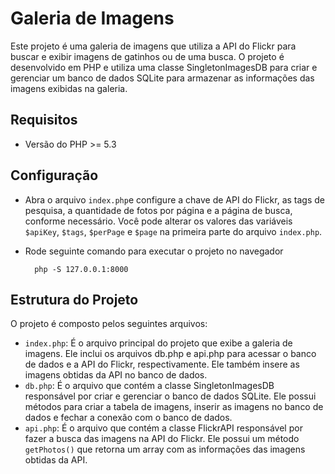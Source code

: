 # Galeria de Imagens

Este projeto é uma galeria de imagens que utiliza a API do Flickr para buscar e exibir imagens de gatinhos ou de uma busca. O projeto é desenvolvido em PHP e utiliza uma classe SingletonImagesDB para criar e gerenciar um banco de dados SQLite para armazenar as informações das imagens exibidas na galeria.

## Requisitos

- Versão do PHP >= 5.3


## Configuração

- Abra o arquivo `index.php`e configure a chave de API do Flickr, as tags de pesquisa, a quantidade de fotos por página e a página de busca, conforme necessário. Você pode alterar os valores das variáveis `$apiKey`, `$tags`, `$perPage` e `$page` na primeira parte do arquivo `index.php`.
- Rode seguinte comando para executar o projeto no navegador

        php -S 127.0.0.1:8000


## Estrutura do Projeto

O projeto é composto pelos seguintes arquivos:

- `index.php`: É o arquivo principal do projeto que exibe a galeria de imagens. Ele inclui os arquivos db.php e api.php para acessar o banco de dados e a API do Flickr, respectivamente. Ele também insere as imagens obtidas da API no banco de dados.
- `db.php`: É o arquivo que contém a classe SingletonImagesDB responsável por criar e gerenciar o banco de dados SQLite. Ele possui métodos para criar a tabela de imagens, inserir as imagens no banco de dados e fechar a conexão com o banco de dados.
- `api.php`: É o arquivo que contém a classe FlickrAPI responsável por fazer a busca das imagens na API do Flickr. Ele possui um método `getPhotos()` que retorna um array com as informações das imagens obtidas da API.
